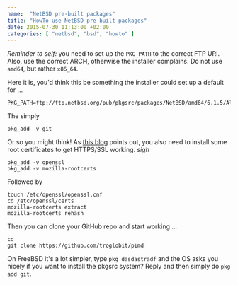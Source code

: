 ```yaml
---
name:  "NetBSD pre-built packages"
title: "HowTo use NetBSD pre-built packages"
date: 2015-07-30 11:13:00 +02:00
categories: [ "netbsd", "bsd", "howto" ]
---
```


*Reminder to self:* you need to set up the `PKG_PATH` to the correct FTP
URI.  Also, use the correct ARCH, otherwise the installer complains.  Do
not use `amd64`, but rather `x86_64`.

Here it is, you'd think this be something the installer could set up a
default for ...

    PKG_PATH=ftp://ftp.netbsd.org/pub/pkgsrc/packages/NetBSD/amd64/6.1.5/All/

The simply

    pkg_add -v git

Or so you might think!  As [this blog][1] points out, you also need to
install some root certificates to get HTTPS/SSL working. *sigh*

    pkg_add -v openssl
    pkg_add -v mozilla-rootcerts

Followed by

    touch /etc/openssl/openssl.cnf
    cd /etc/openssl/certs
    mozilla-rootcerts extract
    mozilla-rootcerts rehash

Then you can clone your GitHub repo and start working ...

    cd
    git clone https://github.com/troglobit/pimd

On FreeBSD it's a lot simpler, type `pkg dasdastradf` and the OS asks
you nicely if you want to install the pkgsrc system?   Reply and then
simply do `pkg add git`.

[1]: http://www.cambus.net/installing-ca-certificates-on-netbsd/
